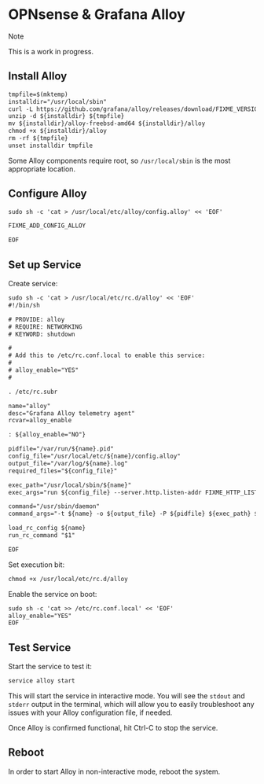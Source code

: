 # OPNsense & Grafana Alloy

>[!NOTE]
> This is a work in progress.

## Install Alloy

```txt
tmpfile=$(mktemp)
installdir="/usr/local/sbin"
curl -L https://github.com/grafana/alloy/releases/download/FIXME_VERSION_NUMBER/alloy-freebsd-amd64.zip -o ${tmpfile}
unzip -d ${installdir} ${tmpfile}
mv ${installdir}/alloy-freebsd-amd64 ${installdir}/alloy
chmod +x ${installdir}/alloy
rm -rf ${tmpfile}
unset installdir tmpfile
```

Some Alloy components require root, so `/usr/local/sbin` is the most appropriate location.

## Configure Alloy

```txt
sudo sh -c 'cat > /usr/local/etc/alloy/config.alloy' << 'EOF'

FIXME_ADD_CONFIG_ALLOY

EOF
```

## Set up Service

Create service:

```txt
sudo sh -c 'cat > /usr/local/etc/rc.d/alloy' << 'EOF'
#!/bin/sh

# PROVIDE: alloy
# REQUIRE: NETWORKING
# KEYWORD: shutdown

#
# Add this to /etc/rc.conf.local to enable this service:
#
# alloy_enable="YES"
#

. /etc/rc.subr

name="alloy"
desc="Grafana Alloy telemetry agent"
rcvar=alloy_enable

: ${alloy_enable="NO"}

pidfile="/var/run/${name}.pid"
config_file="/usr/local/etc/${name}/config.alloy"
output_file="/var/log/${name}.log"
required_files="${config_file}"

exec_path="/usr/local/sbin/${name}"
exec_args="run ${config_file} --server.http.listen-addr FIXME_HTTP_LISTEN_IP:12345"

command="/usr/sbin/daemon"
command_args="-t ${name} -o ${output_file} -P ${pidfile} ${exec_path} ${exec_args}"

load_rc_config ${name}
run_rc_command "$1"

EOF
```

Set execution bit:

```txt
chmod +x /usr/local/etc/rc.d/alloy
```

Enable the service on boot:

```txt
sudo sh -c 'cat >> /etc/rc.conf.local' << 'EOF'
alloy_enable="YES"
EOF
```

## Test Service

Start the service to test it:

```txt
service alloy start
```

This will start the service in interactive mode. You will see the `stdout` and `stderr` output in the terminal, which will allow you to easily troubleshoot any issues with your Alloy configuration file, if needed.

Once Alloy is confirmed functional, hit Ctrl-C to stop the service.

## Reboot

In order to start Alloy in non-interactive mode, reboot the system.
